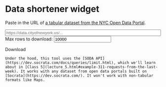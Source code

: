 # Data shortener widget

Paste in the URL of [a tabular dataset from the NYC Open Data Portal](https://data.cityofnewyork.us/browse?limitTo=datasets).

<p>
  <form>
    <div class="form-group">
      <input id="url" placeholder="https://data.cityofnewyork.us/..." style="width: 100%">
    </div>
    <div class="form-group">
      <label for="count">Max rows to download:</label>
      <input type="number" name="count" value="10000" required>
    </div>
  </form>
</p>
<p>
  <!-- https://getbootstrap.com/docs/4.0/components/buttons/ -->
  <a id="download" class="btn btn-secondary disabled" target="_blank" role="button" aria-disabled="true" data-proofer-ignore>Download</a>
</p>

```{note}
Under the hood, this tool uses the [SODA API](https://dev.socrata.com/docs/queries/limit.html), which we'll learn about in [Class 5](lecture_5.html#example-311-requests-from-the-last-week). It works with any dataset from open data portals built on [Socrata](https://dev.socrata.com/). It won't work with non-tabular formats like Maps.
```
